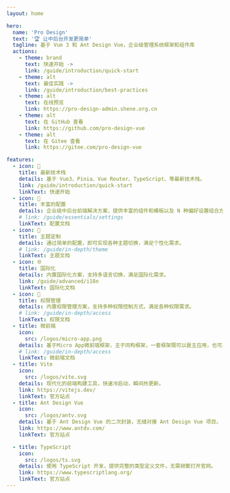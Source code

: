 ```yaml
---
layout: home

hero:
  name: 'Pro Design'
  text: '🏆 让中后台开发更简单'
  tagline: 基于 Vue 3 和 Ant Design Vue，企业级管理系统框架和组件库
  actions:
    - theme: brand
      text: 快速开始 ->
      link: /guide/introduction/quick-start
    - theme: alt
      text: 最佳实践 ->
      link: /guide/introduction/best-practices
    - theme: alt
      text: 在线预览
      link: https://pro-design-admin.shene.org.cn
    - theme: alt
      text: 在 GitHub 查看
      link: https://github.com/pro-design-vue
    - theme: alt
      text: 在 Gitee 查看
      link: https://gitee.com/pro-design-vue

features:
  - icon: 🚀
    title: 最新技术栈
    details: 基于 Vue3、Pinia、Vue Router、TypeScript、等最新技术栈。
    link: /guide/introduction/quick-start
    linkText: 快速开始
  - icon: 🦄
    title: 丰富的配置
    details: 企业级中后台前端解决方案，提供丰富的组件和模板以及 N 种偏好设置组合方案。
    # link: /guide/essentials/settings
    linkText: 配置文档
  - icon: 🎨
    title: 主题定制
    details: 通过简单的配置，即可实现各种主题切换，满足个性化需求。
    # link: /guide/in-depth/theme
    linkText: 主题文档
  - icon: 🌐
    title: 国际化
    details: 内置国际化方案，支持多语言切换，满足国际化需求。
    link: /guide/advanced/i18n
    linkText: 国际化文档
  - icon: 🔐
    title: 权限管理
    details: 内置权限管理方案，支持多种权限控制方式，满足各种权限需求。
    # link: /guide/in-depth/access
    linkText: 权限文档
  - title: 微前端
    icon:
      src: /logos/micro-app.png
    details: 基于Micro App微前端框架，主子同构框架，一套框架既可以是主应用，也可以是子应用。
    # link: /guide/in-depth/access
    linkText: 微前端文档
  - title: Vite
    icon:
      src: /logos/vite.svg
    details: 现代化的前端构建工具，快速冷启动，瞬间热更新。
    link: https://vitejs.dev/
    linkText: 官方站点
  - title: Ant Design Vue
    icon:
      src: /logos/antv.svg
    details: 基于 Ant Design Vue 的二次封装，无缝对接 Ant Design Vue 项目。
    link: https://www.antdv.com/
    linkText: 官方站点

  - title: TypeScript
    icon:
      src: /logos/ts.svg
    details: 使用 TypeScript 开发，提供完整的类型定义文件，无需频繁打开官网。
    link: https://www.typescriptlang.org/
    linkText: 官方站点
---
```


<!-- <script setup>
import { VPTeamMembers } from 'vitepress/theme'

const members = [
  {
    avatar: 'https://www.github.com/yyx990803.png',
    name: 'Shen',
    title: '创建人',
    links: [
      { icon: 'github', link: 'https://github.com/xh-shen' },
    ]
  },
]
</script>

<VPTeamMembers size="small" :members /> -->

